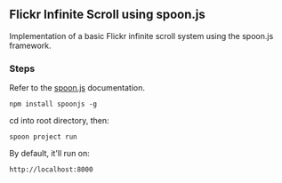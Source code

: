 ## Flickr Infinite Scroll using spoon.js

Implementation of a basic Flickr infinite scroll system using the spoon.js framework.

### Steps

Refer to the [spoon.js](https://github.com/IndigoUnited/spoon.js) documentation.

`npm install spoonjs -g`

cd into root directory, then:

`spoon project run`

By default, it'll run on:

`http://localhost:8000`
